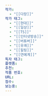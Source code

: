 ```yaml
---
작가:
  - "[[다장]]"
작가 태그:
  - "[[현대]]"
  - "[[일상]]"
  - "[[TS]]"
  - "[[인터넷방송]]"
  - "[[버튜버]]"
  - "[[유괘]]"
  - "[[힐링]]"
  - "[[연예계]]"
독자 태그: 
플랫폼: 
추천: 
작품 번호: 
URL: 
점수: 
보는중:
---
```

